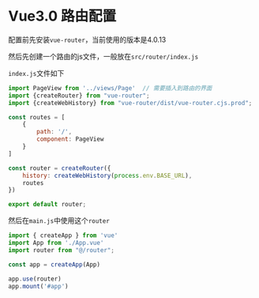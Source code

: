 

# Vue3.0 路由配置

配置前先安装`vue-router`，当前使用的版本是4.0.13

然后先创建一个路由的js文件，一般放在`src/router/index.js`

`index.js`文件如下

```js
import PageView from '../views/Page'  // 需要插入到路由的界面
import {createRouter} from "vue-router";
import {createWebHistory} from "vue-router/dist/vue-router.cjs.prod";

const routes = [
    {
        path: '/',
        component: PageView
    }
]

const router = createRouter({
    history: createWebHistory(process.env.BASE_URL),
    routes
})

export default router;
```

然后在`main.js`中使用这个`router`

```js
import { createApp } from 'vue'
import App from './App.vue'
import router from "@/router";

const app = createApp(App)

app.use(router)
app.mount('#app')
```

